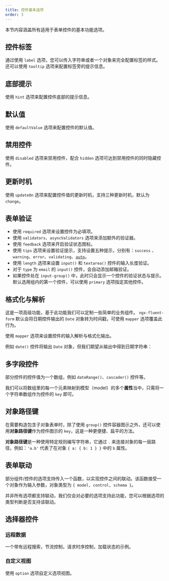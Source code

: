 ```yaml
---
title: 控件基本选项
order: 3
---
```


本节内容涵盖所有适用于表单控件的基本功能选项。

## 控件标签

通过使用 `label` 选项，您可以传入字符串或者一个对象来完全配置标签的样式。还可以使用 `tooltip` 选项来配置标签旁的提示信息。

<example name="fluent-form-control-label-example" />

## 底部提示

使用 `hint` 选项来配置控件底部的提示信息。

<example name="fluent-form-control-hint-example" />

## 默认值

使用 `defaultValue` 选项来配置控件的默认值。

<example name="fluent-form-control-default-value-example" />

## 禁用控件

使用 `disabled` 选项来禁用控件，配合 `hidden` 选项可达到禁用控件的同时隐藏控件。

<example name="fluent-form-control-disabled-example" />

## 更新时机

使用 `updateOn` 选项来配置控件值的更新时机，支持三种更新时机，默认为 `change`。

<example name="fluent-form-control-update-on-example" />

## 表单验证

- 使用 `required` 选项来设置控件为必填项。
- 使用 `validators`、`asyncValidators` 选项来添加额外的验证器。
- 使用 `feedback` 选项来开启验证状态图标。
- 使用 `tips` 选项来设置验证提示，支持设置五种提示，分别有：`success` 、`warning`、`error`、`validating`、[`auto`](https://ng.ant.design/components/form/zh#components-form-demo-auto-tips)。
- 使用 `length` 选项来设置 `input()` 和 `textarea()` 控件的输入长度验证。
- 对于 `type` 为 `email` 的 `input()` 控件，会自动添加邮箱验证。
- 如果控件处在 `input-group()` 中，此时只会显示一个控件的验证状态与提示。默认选用组内的第一个控件，可以使用 `primary` 选项指定其他控件。

<example name="fluent-form-form-validation-example" />

## 格式化与解析

<alert type="info">这是一项高级功能，基于此功能我们可以定制一些简单的业务组件。</alert>
<alert type="warning">`ngx-fluent-form` 默认会将日期控件输出的 `Date` 对象转为时间戳，可使用 `mapper` 选项覆盖此行为。</alert>

使用 `mapper` 选项来设置控件的输入解析与格式化输出。

例如 `date()` 控件将输出 `Date` 对象，但我们期望从输出中得到日期字符串：

<example name="fluent-form-control-mapper-example" />

## 多字段控件

部分控件的控件值为一个数组，例如 `dateRange()`、`cascader()` 控件等。

我们可以将数组里的每一个元素映射到模型（model）的多个**属性**当中，只需将一个字符串数组作为控件的 `key` 即可。

<example name="fluent-form-control-multi-key-example" />

## 对象路径键

在需要构造包含子对象表单时，除了使用 `group()` 控件容器图示之外，还可以使用**对象路径键**作为控件图示的 `key`，这是一种更便捷、扁平的方法。

<alert type="info">**对象路径键**是一种使用特定规则编写字符串，它通过 `.` 来连接对象的每一层路径，例如：`'a.b'` 代表了在对象 `{ a: { b: 1 } }` 中的 `b` 属性。</alert>

<example name="fluent-form-control-path-key-example" />

## 表单联动

部分组件/控件的选项支持传入一个函数，以实现控件之间的联动。该函数接受一个对象作为输入参数，对象类型为 `{ model, control, schema }`。

并非所有选项都支持联动，我们仅会对必要的选项支持此功能，您可以根据选项的类型判断是否支持该联动。

<example name="fluent-form-control-linkage-example" />

## 选择器控件

### 远程数据

一个带有远程搜索，节流控制，请求时序控制，加载状态的示例。

<example name="fluent-form-select-remote-data-example" />

### 自定义视图

使用 `option` 选项自定义选项视图。

<example name="fluent-form-select-custom-option-content-example" />
